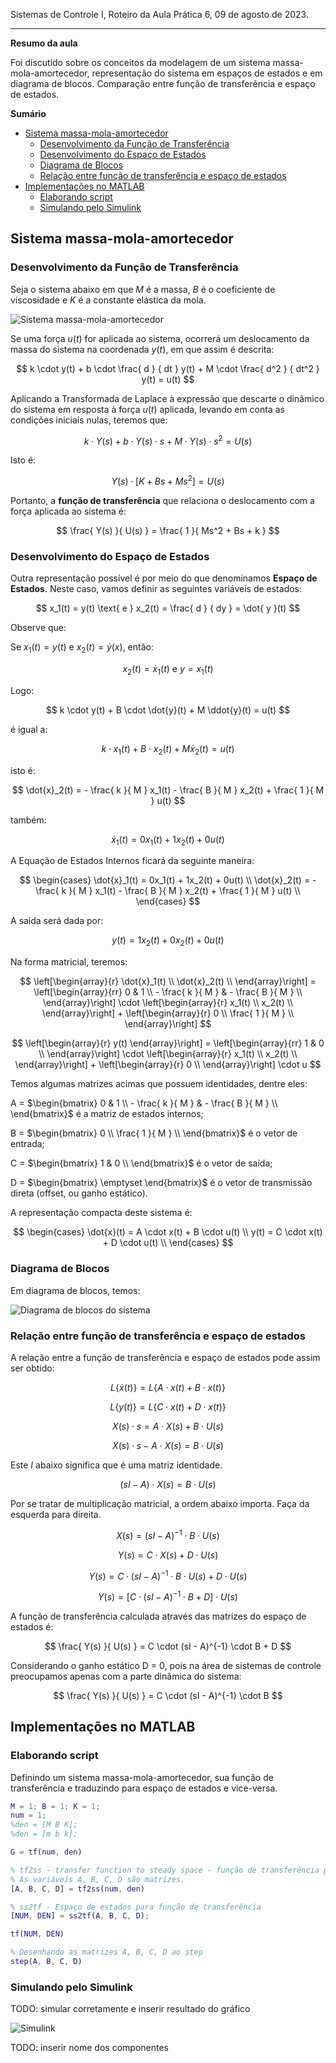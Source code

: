 Sistemas de Controle I, Roteiro da Aula Prática 6, 09 de agosto de 2023.

---

**Resumo da aula**

Foi discutido sobre os conceitos da modelagem de um sistema massa-mola-amortecedor, representação do sistema em espaços de estados e em diagrama de blocos. Comparação entre função de transferência e espaço de estados.

**Sumário**

- [Sistema massa-mola-amortecedor](#sistema-massa-mola-amortecedor)
  - [Desenvolvimento da Função de Transferência](#desenvolvimento-da-função-de-transferência)
  - [Desenvolvimento do Espaço de Estados](#desenvolvimento-do-espaço-de-estados)
  - [Diagrama de Blocos](#diagrama-de-blocos)
  - [Relação entre função de transferência e espaço de estados](#relação-entre-função-de-transferência-e-espaço-de-estados)
- [Implementações no MATLAB](#implementações-no-matlab)
  - [Elaborando script](#elaborando-script)
  - [Simulando pelo Simulink](#simulando-pelo-simulink)


## Sistema massa-mola-amortecedor

### Desenvolvimento da Função de Transferência

Seja o sistema abaixo em que $M$ é a massa, $B$ é o coeficiente de viscosidade e $K$ é a constante elástica da mola.

![Sistema massa-mola-amortecedor](imgs/sistema-massa-mola-amortecedor.jpg)

Se uma força $u(t)$ for aplicada ao sistema, ocorrerá um deslocamento da massa do sistema na coordenada $y(t)$, em que assim é descrita:

$$ k \cdot y(t) + b \cdot \frac{ d } { dt } y(t) + M \cdot \frac{ d^2 } { dt^2 } y(t) = u(t) $$

Aplicando a Transformada de Laplace à expressão que descarte o dinâmico do sistema em resposta à força $u(t)$ aplicada, levando em conta as condições iniciais nulas, teremos que:

$$ k \cdot Y(s) + b \cdot Y(s) \cdot s + M \cdot Y(s) \cdot s^2 = U(s) $$

Isto é:

$$ Y(s) \cdot [ K + Bs + Ms^2 ] = U(s) $$

Portanto, a **função de transferência** que relaciona o deslocamento com a força aplicada ao sistema é:

$$ \frac{ Y(s) }{ U(s) } = \frac{ 1 }{ Ms^2 + Bs + k } $$

### Desenvolvimento do Espaço de Estados

Outra representação possível é por meio do que denominamos **Espaço de Estados**. Neste caso, vamos definir as seguintes variáveis de estados:

$$ x_1(t) = y(t) \text{ e } x_2(t) = \frac{ d } { dy } = \dot{ y }(t) $$

Observe que:

Se $x_1(t) = y(t)$ e $x_2(t) = \dot{y}(x)$, então:

$$ x_2(t) = \dot{x}_1(t) \text{ e } y = x_1(t) $$

Logo:

$$ k \cdot y(t) + B \cdot \dot{y}(t) + M \ddot{y}(t) = u(t) $$

é igual a:

$$ k \cdot x_1(t) + B \cdot x_2(t) + M \dot{x}_2(t) = u(t) $$

isto é:

$$ \dot{x}_2(t) = - \frac{ k }{ M } x_1(t) - \frac{ B }{ M } x_2(t) + \frac{ 1 }{ M } u(t) $$

também:

$$ \dot{x}_1(t) = 0 x_1(t) + 1 x_2(t) + 0 u(t) $$

A Equação de Estados Internos ficará da seguinte maneira:

$$
\begin{cases}
  \dot{x}_1(t) = 0x_1(t) + 1x_2(t) + 0u(t) \\
  \dot{x}_2(t) = - \frac{ k }{ M } x_1(t) - \frac{ B }{ M } x_2(t) + \frac{ 1 }{ M } u(t) \\
\end{cases}
$$

A saída será dada por:

$$ y(t) = 1 x_2(t) + 0 x_2(t) + 0 u(t) $$

Na forma matricial, teremos:

$$
  \left[\begin{array}{r}
    \dot{x}_1(t) \\
    \dot{x}_2(t) \\
  \end{array}\right] =
  \left[\begin{array}{rr}
    0 & 1 \\
    - \frac{ k }{ M } & - \frac{ B }{ M } \\
  \end{array}\right] \cdot
  \left[\begin{array}{r}
    x_1(t) \\
    x_2(t) \\
  \end{array}\right] +
  \left[\begin{array}{r}
    0 \\
    \frac{ 1 }{ M } \\
  \end{array}\right]
$$

$$
  \left[\begin{array}{r}
    y(t)
  \end{array}\right] =
  \left[\begin{array}{rr}
    1 & 0 \\
  \end{array}\right] \cdot
  \left[\begin{array}{r}
    x_1(t) \\
    x_2(t) \\
  \end{array}\right] +
  \left[\begin{array}{r}
    0 \\
  \end{array}\right] \cdot  
  u
$$

Temos algumas matrizes acimas que possuem identidades, dentre eles:

A = $`\begin{bmatrix} 0 & 1 \\ - \frac{ k }{ M } & - \frac{ B }{ M } \\ \end{bmatrix}`$ é a matriz de estados internos;

B = $`\begin{bmatrix} 0 \\ \frac{ 1 }{ M } \\ \end{bmatrix}`$ é o vetor de entrada;

C = $`\begin{bmatrix} 1 & 0 \\ \end{bmatrix}`$ é o vetor de saída;

D = $`\begin{bmatrix} \emptyset \end{bmatrix}`$ é o vetor de transmissão direta (offset, ou ganho estático).

A representação compacta deste sistema é:

$$
\begin{cases}
  \dot{x}(t) = A \cdot x(t) + B \cdot u(t) \\
  y(t) = C \cdot x(t) + D \cdot u(t) \\
\end{cases}
$$

### Diagrama de Blocos

Em diagrama de blocos, temos:

![Diagrama de blocos do sistema](imgs/diagrama-de-blocos.jpg)

### Relação entre função de transferência e espaço de estados

A relação entre a função de transferência e espaço de estados pode assim ser obtido:

$$ L \{ \dot{x}(t) \} = L \{ A \cdot x(t) + B \cdot x(t) \} $$

$$ L \{ y(t) \} = L \{ C \cdot x(t) + D \cdot x(t) \} $$

$$ X(s) \cdot s = A \cdot X(s) + B \cdot U(s) $$

$$ X(s) \cdot s - A \cdot X(s) = B \cdot U(s) $$

Este $I$ abaixo significa que é uma matriz identidade.

$$ (sI - A) \cdot X(s) = B \cdot U(s) $$

Por se tratar de multiplicação matricial, a ordem abaixo importa. Faça da esquerda para direita.

$$ X(s) = (sI - A )^{-1} \cdot B \cdot U(s) $$

$$ Y(s) = C \cdot X(s) + D \cdot U(s)$$

$$ Y(s) = C \cdot (sI - A)^{-1} \cdot B \cdot U(s) + D \cdot U(s) $$

$$ Y(s) = [C \cdot (sI - A)^{-1} \cdot B + D] \cdot U(s) $$

A função de transferência calculada através das matrizes do espaço de estados é:

$$ \frac{ Y(s) }{ U(s) } = C \cdot (sI - A)^{-1} \cdot B + D $$

Considerando o ganho estático D = 0, pois na área de sistemas de controle preocupamos apenas com a parte dinâmica do sistema:

$$ \frac{ Y(s) }{ U(s) } = C \cdot (sI - A)^{-1} \cdot B $$

## Implementações no MATLAB

### Elaborando script

Definindo um sistema massa-mola-amortecedor, sua função de transferência e traduzindo para espaço de estados e vice-versa.

```MATLAB
M = 1; B = 1; K = 1;
num = 1;
%den = [M B K];
%den = [m b k];

G = tf(num, den)

% tf2ss - transfer function to steady space - função de transferência para espaço de estados
% As variáveis A, B, C, D são matrizes.
[A, B, C, D] = tf2ss(num, den)

% ss2tf - Espaço de estados para função de transferência
[NUM, DEN] = ss2tf(A, B, C, D);

tf(NUM, DEN)

% Desenhando as matrizes A, B, C, D ao step
step(A, B, C, D)
```

### Simulando pelo Simulink

TODO: simular corretamente e inserir resultado do gráfico

![Simulink](imgs/simulink.png)

TODO: inserir nome dos componentes